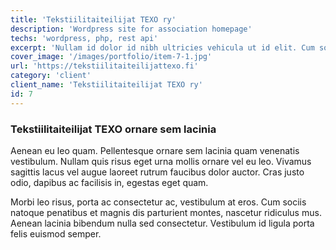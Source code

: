 ```yaml
---
title: 'Tekstiilitaiteilijat TEXO ry'
description: 'Wordpress site for association homepage'
techs: 'wordpress, php, rest api'
excerpt: 'Nullam id dolor id nibh ultricies vehicula ut id elit. Cum sociis natoque penatibus et magnis dis parturient montes, nascetur ridiculus mus.'
cover_image: '/images/portfolio/item-7-1.jpg'
url: 'https://tekstiilitaiteilijattexo.fi'
category: 'client'
client_name: 'Tekstiilitaiteilijat TEXO ry'
id: 7
---
```


### Tekstiilitaiteilijat TEXO ornare sem lacinia

Aenean eu leo quam. Pellentesque ornare sem lacinia quam venenatis vestibulum. Nullam quis risus eget urna mollis ornare vel eu leo. Vivamus sagittis lacus vel augue laoreet rutrum faucibus dolor auctor. Cras justo odio, dapibus ac facilisis in, egestas eget quam.

Morbi leo risus, porta ac consectetur ac, vestibulum at eros. Cum sociis natoque penatibus et magnis dis parturient montes, nascetur ridiculus mus. Aenean lacinia bibendum nulla sed consectetur. Vestibulum id ligula porta felis euismod semper.
